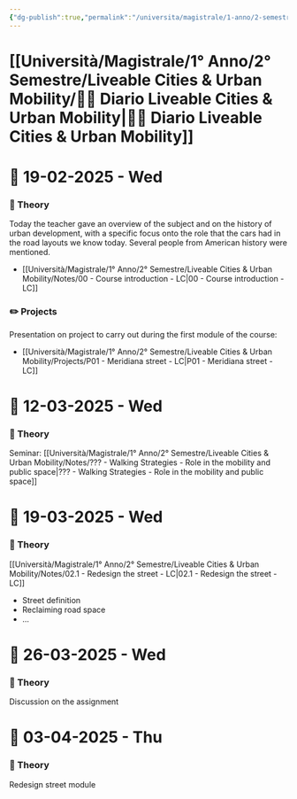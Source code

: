 ```yaml
---
{"dg-publish":true,"permalink":"/universita/magistrale/1-anno/2-semestre/liveable-cities-and-urban-mobility/diario-liveable-cities-and-urban-mobility/"}
---
```


# [[Università/Magistrale/1° Anno/2° Semestre/Liveable Cities & Urban Mobility/🌿📔 Diario Liveable Cities & Urban Mobility\|🌿📔 Diario Liveable Cities & Urban Mobility]]




# 📆  19-02-2025 - Wed

### 📝 Theory


Today the teacher gave an overview of the subject and on the history of urban development, with a specific focus onto the role that the cars had in the road layouts we know today. Several people from American history were mentioned.
- [[Università/Magistrale/1° Anno/2° Semestre/Liveable Cities & Urban Mobility/Notes/00 - Course introduction - LC\|00 - Course introduction - LC]]

### ✏️ Projects

Presentation on project to carry out during the first module of the course:
- [[Università/Magistrale/1° Anno/2° Semestre/Liveable Cities & Urban Mobility/Projects/P01 - Meridiana street - LC\|P01 - Meridiana street - LC]]


# 📆  12-03-2025 - Wed

### 📝 Theory

Seminar: [[Università/Magistrale/1° Anno/2° Semestre/Liveable Cities & Urban Mobility/Notes/??? - Walking Strategies - Role in the mobility and public space\|??? - Walking Strategies - Role in the mobility and public space]]



# 📆  19-03-2025 - Wed

### 📝 Theory

[[Università/Magistrale/1° Anno/2° Semestre/Liveable Cities & Urban Mobility/Notes/02.1 - Redesign the street - LC\|02.1 - Redesign the street - LC]]
- Street definition
- Reclaiming road space
- ...



# 📆  26-03-2025 - Wed

### 📝 Theory

Discussion on the assignment


# 📆  03-04-2025 - Thu

### 📝 Theory

Redesign street module